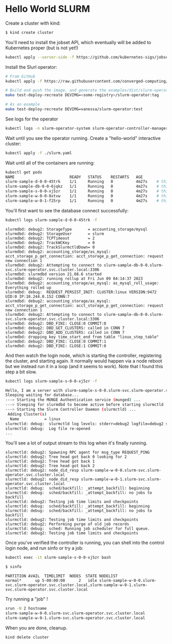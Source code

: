 # Hello World SLURM

Create a cluster with kind:

```bash
$ kind create cluster
```

You'll need to install the jobset API, which eventually will be added to Kubernetes proper (but is not yet!)

```bash
kubectl apply --server-side -f https://github.com/kubernetes-sigs/jobset/releases/download/v0.7.0/manifests.yaml
```

Install the Slurl operator:

```bash
# From GitHub
kubectl apply -f https://raw.githubusercontent.com/converged-computing/slurm-operator/refs/heads/main/examples/dist/slurm-operator.yaml

# Build and push the image, and generate the examples/dist/slurm-operator-dev.yaml
make test-deploy-recreate DEVIMG=<some-registry>/slurm-operator:tag

# As an example
make test-deploy-recreate DEVIMG=vanessa/slurm-operator:test
```

See logs for the operator

```bash
kubectl logs -n slurm-operator-system slurm-operator-controller-manager-6f6945579-9pknp
```

Wait until you see the operator running. Create a "hello-world" interactive cluster:

```bash
kubectl apply -f ./slurm.yaml 
```

Wait until all of the containers are running:

```bash
kubectl get pods
NAME                        READY   STATUS    RESTARTS   AGE
slurm-sample-d-0-0-45trk    1/1     Running   0          4m27s    # this is the daemon (slurmdbd)
slurm-sample-db-0-0-6jqkz   1/1     Running   0          4m27s    # this is that maria database
slurm-sample-s-0-0-xj5zr    1/1     Running   0          4m27s    # this is the login node (slurmctrl)
slurm-sample-w-0-0-8xtvw    1/1     Running   0          4m27s    # this is worker 0
slurm-sample-w-0-1-f25rp    1/1     Running   0          4m27s    # this is worker 1
```

You'll first want to see the database connect successfully:

```bash
kubectl logs slurm-sample-d-0-0-45trk -f
```
```console
slurmdbd: debug2: StorageType       = accounting_storage/mysql
slurmdbd: debug2: StorageUser       = slurm
slurmdbd: debug2: TCPTimeout        = 2
slurmdbd: debug2: TrackWCKey        = 0
slurmdbd: debug2: TrackSlurmctldDown= 0
slurmdbd: debug2: accounting_storage/as_mysql: acct_storage_p_get_connection: acct_storage_p_get_connection: request new connection 1
slurmdbd: debug2: Attempting to connect to slurm-sample-db-0-0.slurm-svc.slurm-operator.svc.cluster.local:3306
slurmdbd: slurmdbd version 21.08.6 started
slurmdbd: debug2: running rollup at Fri Jun 09 04:14:37 2023
slurmdbd: debug2: accounting_storage/as_mysql: as_mysql_roll_usage: Everything rolled up
slurmdbd: debug:  REQUEST_PERSIST_INIT: CLUSTER:linux VERSION:9472 UID:0 IP:10.244.0.152 CONN:7
slurmdbd: debug2: accounting_storage/as_mysql: acct_storage_p_get_connection: acct_storage_p_get_connection: request new connection 1
slurmdbd: debug2: Attempting to connect to slurm-sample-db-0-0.slurm-svc.slurm-operator.svc.cluster.local:3306
slurmdbd: debug2: DBD_FINI: CLOSE:0 COMMIT:0
slurmdbd: debug2: DBD_GET_CLUSTERS: called in CONN 7
slurmdbd: debug2: DBD_ADD_CLUSTERS: called in CONN 7
slurmdbd: dropping key time_start_end from table "linux_step_table"
slurmdbd: debug2: DBD_FINI: CLOSE:0 COMMIT:1
slurmdbd: debug2: DBD_FINI: CLOSE:1 COMMIT:0
```

And then watch the login node, which is starting the controller, registering the cluster, and starting again.
It normally would happen via a node reboot but we instead run it in a loop (and it seems to work). Note that I
found this step a bit slow.

```bash
kubectl logs slurm-sample-s-0-0-xj5zr -f
```
```bash
Hello, I am a server with slurm-sample-s-0-0.slurm-svc.slurm-operator.svc.cluster.local
Sleeping waiting for database...
---> Starting the MUNGE Authentication service (munged) ...
---> Sleeping for slurmdbd to become active before starting slurmctld ...
---> Starting the Slurm Controller Daemon (slurmctld) ...
 Adding Cluster(s)
  Name           = linux
slurmctld: debug:  slurmctld log levels: stderr=debug2 logfile=debug2 syslog=quiet
slurmctld: debug:  Log file re-opened
...
```
You'll see a lot of output stream to this log when it's finally running.

```console
slurmctld: debug2: Spawning RPC agent for msg_type REQUEST_PING
slurmctld: debug2: Tree head got back 0 looking for 2
slurmctld: debug2: Tree head got back 1
slurmctld: debug2: Tree head got back 2
slurmctld: debug2: node_did_resp slurm-sample-w-0-0.slurm-svc.slurm-operator.svc.cluster.local
slurmctld: debug2: node_did_resp slurm-sample-w-0-1.slurm-svc.slurm-operator.svc.cluster.local
slurmctld: debug:  sched/backfill: _attempt_backfill: beginning
slurmctld: debug:  sched/backfill: _attempt_backfill: no jobs to backfill
slurmctld: debug2: Testing job time limits and checkpoints
slurmctld: debug:  sched/backfill: _attempt_backfill: beginning
slurmctld: debug:  sched/backfill: _attempt_backfill: no jobs to backfill
slurmctld: debug2: Testing job time limits and checkpoints
slurmctld: debug2: Performing purge of old job records
slurmctld: debug:  sched: Running job scheduler for full queue.
slurmctld: debug2: Testing job time limits and checkpoints
```

Once you've verified the controller is running, you can shell into the control login node, and run sinfo or try a job:

```bash
kubectl exec -it slurm-sample-s-0-0-xj5zr bash
```
```bash
$ sinfo
```
```console
PARTITION AVAIL  TIMELIMIT  NODES  STATE NODELIST
normal*      up 5-00:00:00      2   idle slurm-sample-w-0-0.slurm-svc.slurm-operator.svc.cluster.local,slurm-sample-w-0-1.slurm-svc.slurm-operator.svc.cluster.local
```

Try running a "job" !

```bash
srun -N 2 hostname
slurm-sample-w-0-0.slurm-svc.slurm-operator.svc.cluster.local
slurm-sample-w-0-1.slurm-svc.slurm-operator.svc.cluster.local
```

When you are done, cleanup.

```bash
kind delete cluster
```
